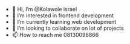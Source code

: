 - 👋 Hi, I’m @Kolawole israel
- 👀 I’m interested in frontend development
- 🌱 I’m currently learning web development
- 💞️ I’m looking to collaborate on lot of projects
- 📫 How to reach me 08130098866

<!---
Kola121/Kola121 is a ✨ special ✨ repository because its `README.md` (this file) appears on your GitHub profile.
You can click the Preview link to take a look at your changes.
--->
